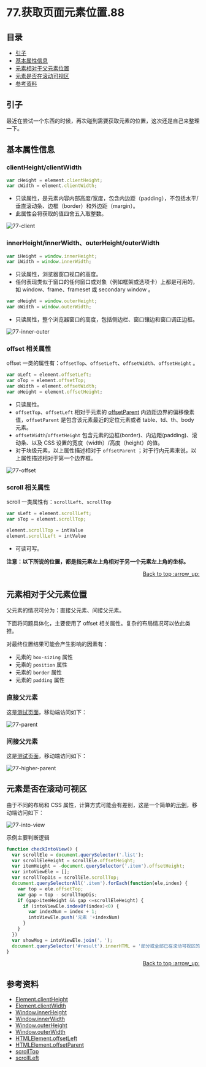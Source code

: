 # 77.获取页面元素位置.88
## <a name="index"></a> 目录
- [引子](#start)
- [基本属性信息](#attribute)
- [元素相对于父元素位置](#situation1)
- [元素是否在滚动可视区](#situation2)
- [参考资料](#reference)


## <a name="start"></a> 引子
最近在尝试一个东西的时候，再次碰到需要获取元素的位置，这次还是自己来整理一下。

## <a name="attribute"></a> 基本属性信息
### clientHeight/clientWidth
```js
var cHeight = element.clientHeight;
var cWidth = element.clientWidth;
```

- 只读属性，是元素内容内部高度/宽度，包含内边距（padding），不包括水平/垂直滚动条、边框（border）和外边距（margin）。
- 此属性会将获取的值四舍五入取整数。

![77-client][url-local-1]


### innerHeight/innerWidth、outerHeight/outerWidth
```js
var iHeight = window.innerHeight;
var iWidth = window.innerWidth;
```
- 只读属性，浏览器窗口视口的高度。
- 任何表现类似于窗口的任何窗口或对象（例如框架或选项卡）上都是可用的，如 window、frame、frameset 或 secondary window 。

```js
var oHeight = window.outerHeight;
var oWidth = window.outerWidth;
```
- 只读属性，整个浏览器窗口的高度，包括侧边栏、窗口镶边和窗口调正边框。

![77-inner-outer][url-local-2]

### offset 相关属性
offset 一类的属性有：`offsetTop`、`offsetLeft`、`offsetWidth`、`offsetHeight` 。
```js
var oLeft = element.offsetLeft;
var oTop = element.offsetTop;
var oWidth = element.offsetWidth;
var oHeight = element.offsetHeight;
```

- 只读属性。
- `offsetTop`、`offsetLeft` 相对于元素的 [offsetParent][url-mdn-8] 内边距边界的偏移像素值，`offsetParent` 是包含该元素最近的定位元素或者 table、td、th、body 元素。
- `offsetWidth`/`offsetHeight` 包含元素的边框(border)、内边距(padding)、滚动条、以及 CSS 设置的宽度（width）/高度（height）的值。
- 对于块级元素，以上属性描述相对于 `offsetParent` ；对于行内元素来说，以上属性描述相对于第一个边界框。

![77-offset][url-local-3]

### scroll 相关属性
scroll 一类属性有：`scrollLeft`、`scrollTop`
```js
var sLeft = element.scrollLeft;
var sTop = element.scrollTop;

element.scrollTop = intValue
element.scrollLeft = intValue
```
- 可读可写。

**注意：以下所说的位置，都是指元素左上角相对于另一个元素左上角的坐标。**


<div align="right"><a href="#index">Back to top :arrow_up:</a></div>

## <a name="situation1"></a> 元素相对于父元素位置
父元素的情况可分为：直接父元素、间接父元素。

下面将问题具体化，主要使用了 offset 相关属性。复杂的布局情况可以依此类推。

对最终位置结果可能会产生影响的因素有：
  - 元素的 `box-sizing` 属性
- 元素的 `position` 属性
- 元素的 `border` 属性
- 元素的 `padding` 属性

### 直接父元素
这是[测试页面][url-lab-1]，移动端访问如下：

![77-parent][url-local-4]

### 间接父元素
这是[测试页面][url-lab-2]，移动端访问如下：

![77-higher-parent][url-local-5]

## <a name="situation2"></a> 元素是否在滚动可视区
由于不同的布局和 CSS 属性，计算方式可能会有差别，这是一个简单的[示例][url-lab-3]，移动端访问如下：

![77-into-view][url-local-6]

示例主要判断逻辑
```js
function checkIntoView() {
  var scrollEle = document.querySelector('.list');
  var scrollEleHeight = scrollEle.offsetHeight;
  var itemHeight = -document.querySelector('.item').offsetHeight;
  var intoViewEle = [];
  var scrollTopDis = scrollEle.scrollTop;
  document.querySelectorAll('.item').forEach(function(ele,index) {
    var top = ele.offsetTop;
    var gap = top - scrollTopDis;
    if (gap>itemHeight && gap <=scrollEleHeight) {
      if (intoViewEle.indexOf(index)<0) {
        var indexNum = index + 1;
        intoViewEle.push('元素 '+indexNum)
      }
    }
  })
  var showMsg = intoViewEle.join('，');
  document.querySelector('#result').innerHTML = '部分或全部已在滚动可视区的元素有：<br />'+showMsg;
}
```

<div align="right"><a href="#index">Back to top :arrow_up:</a></div>


## <a name="reference"></a> 参考资料
- [Element.clientHeight][url-mdn-1]
- [Element.clientWidth][url-mdn-2]
- [Window.innerHeight][url-mdn-3]
- [Window.innerWidth][url-mdn-4]
- [Window.outerHeight][url-mdn-5]
- [Window.outerWidth][url-mdn-6]
- [HTMLElement.offsetLeft][url-mdn-7]
- [HTMLElement.offsetParent][url-mdn-8]
- [scrollTop][url-mdn-9]
- [scrollLeft][url-mdn-10]


[url-mdn-1]:https://developer.mozilla.org/zh-CN/docs/Web/API/Element/clientHeight
[url-mdn-2]:https://developer.mozilla.org/zh-CN/docs/Web/API/Element/clientWidth
[url-mdn-3]:https://developer.mozilla.org/zh-CN/docs/Web/API/Window/innerHeight
[url-mdn-4]:https://developer.mozilla.org/zh-CN/docs/Web/API/Window/innerWidth
[url-mdn-5]:https://developer.mozilla.org/zh-CN/docs/Web/API/Window/outerHeight
[url-mdn-6]:https://developer.mozilla.org/zh-CN/docs/Web/API/Window/outerWidth
[url-mdn-7]:https://developer.mozilla.org/zh-CN/docs/Web/API/HTMLElement/offsetLeft
[url-mdn-8]:https://developer.mozilla.org/zh-CN/docs/Web/API/HTMLElement/offsetParent
[url-mdn-9]:https://developer.mozilla.org/zh-CN/docs/Web/API/Element/scrollTop
[url-mdn-10]:https://developer.mozilla.org/zh-CN/docs/Web/API/Element/scrollLeft

[url-lab-1]:https://xxholic.github.io/lab/segment/77/parent.html
[url-lab-2]:https://xxholic.github.io/lab/segment/77/higher-parent.html
[url-lab-3]:https://xxholic.github.io/lab/segment/77/into-view.html



[url-local-1]:../images/77/client.png
[url-local-2]:../images/77/inner-vs-outer.png
[url-local-3]:../images/77/offset.png
[url-local-4]:../images/77/qr-parent.png
[url-local-5]:../images/77/qr-higher-parent.png
[url-local-6]:../images/77/qr-into-view.png

